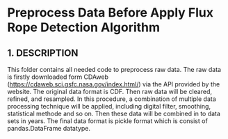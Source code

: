 # Preprocess Data Before Apply Flux Rope Detection Algorithm
## 1. DESCRIPTION
This folder contains all needed code to preprocess raw data. The raw data is firstly downloaded form CDAweb (https://cdaweb.sci.gsfc.nasa.gov/index.html/) via the API provided by the website. The original data format is CDF. Then raw data will be cleared, refined, and resampled. In this procedure, a combination of multiple data processing technique will be applied, including digital filter, smoothing, statistical methode and so on. Then these data will be combined in to data sets in years. The final data format is pickle format which is consist of pandas.DataFrame datatype.
